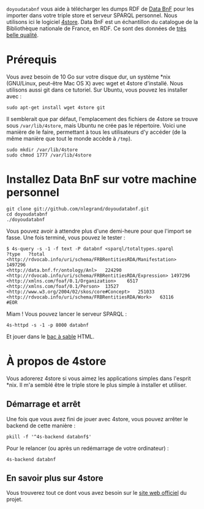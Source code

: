 `doyoudatabnf` vous aide à télécharger les dumps RDF de [Data
BnF](http://data.bnf.fr/) pour les importer dans votre triple store et
serveur SPARQL personnel. Nous utilisons ici le logiciel
[4store](http://4store.org/). Data BnF est un échantillon du catalogue
de la Bibliothèque nationale de France, en RDF. Ce sont des données de
[très belle qualité](http://data.bnf.fr/semanticweb).

Prérequis
=========

Vous avez besoin de 10 Go sur votre disque dur, un système *nix
(GNU/Linux, peut-être Mac OS X) avec wget et 4store d'installé. Nous
utilisons aussi git dans ce tutoriel. Sur Ubuntu, vous pouvez les
installer avec :

    sudo apt-get install wget 4store git

Il semblerait que par défaut, l'emplacement des fichiers de 4store se
trouve sous `/var/lib/4store`, mais Ubuntu ne crée pas le
répertoire. Voici une manière de le faire, permettant à tous les
utilisateurs d'y accéder (de la même manière que tout le monde accède
à `/tmp`).

    sudo mkdir /var/lib/4store
    sudo chmod 1777 /var/lib/4store

Installez Data BnF sur votre machine personnel
==============================================

    git clone git://github.com/nlegrand/doyoudatabnf.git
    cd doyoudatabnf
    ./doyoudatabnf

Vous pouvez avoir à attendre plus d'une demi-heure pour que l'import
se fasse. Une fois terminé, vous pouvez le tester :

    $ 4s-query -s -1 -f text -P databnf <sparql/totaltypes.sparql 
    ?type	?total
    <http://rdvocab.info/uri/schema/FRBRentitiesRDA/Manifestation>	1497296
    <http://data.bnf.fr/ontology/Anl>	224290
    <http://rdvocab.info/uri/schema/FRBRentitiesRDA/Expression>	1497296
    <http://xmlns.com/foaf/0.1/Organization>	6517
    <http://xmlns.com/foaf/0.1/Person>	13527
    <http://www.w3.org/2004/02/skos/core#Concept>	251033
    <http://rdvocab.info/uri/schema/FRBRentitiesRDA/Work>	63116
    #EOR

Miam ! Vous pouvez lancer le serveur SPARQL :

    4s-httpd -s -1 -p 8000 databnf

Et jouer dans le [bac à sable](http://localhost:8000/test/) HTML.

À propos de 4store
==================

Vous adorerez 4store si vous aimez les applications simples dans
l'esprit *nix. Il m'a semblé être le triple store le plus simple à
installer et utiliser.

Démarrage et arrêt
------------------

Une fois que vous avez fini de jouer avec 4store, vous pouvez arrêter
le backend de cette manière :

    pkill -f '^4s-backend databnf$'

Pour le relancer (ou après un redémarrage de votre ordinateur) :

    4s-backend databnf

En savoir plus sur 4store
-------------------------

Vous trouverez tout ce dont vous avez besoin sur le [site web
officiel](http://4store.org/) du projet.
